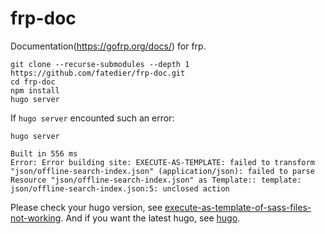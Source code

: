 # frp-doc

Documentation(https://gofrp.org/docs/) for frp.

```
git clone --recurse-submodules --depth 1 https://github.com/fatedier/frp-doc.git
cd frp-doc
npm install
hugo server
```

If `hugo server` encounted such an error:
```
hugo server

Built in 556 ms
Error: Error building site: EXECUTE-AS-TEMPLATE: failed to transform "json/offline-search-index.json" (application/json): failed to parse Resource "json/offline-search-index.json" as Template:: template: json/offline-search-index.json:5: unclosed action
```
Please check your hugo version, see [execute-as-template-of-sass-files-not-working](https://discourse.gohugo.io/t/execute-as-template-of-sass-files-not-working/17627/2). And if you want the latest hugo, see [hugo](https://github.com/gohugoio/hugo/releases).
